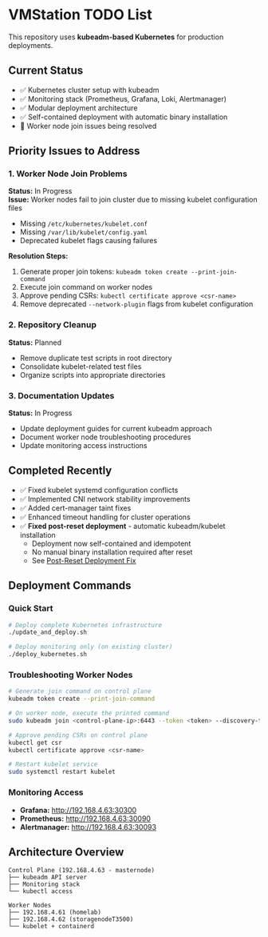 # VMStation TODO List

This repository uses **kubeadm-based Kubernetes** for production deployments.

## Current Status
- ✅ Kubernetes cluster setup with kubeadm
- ✅ Monitoring stack (Prometheus, Grafana, Loki, Alertmanager) 
- ✅ Modular deployment architecture
- ✅ Self-contained deployment with automatic binary installation
- 🔄 Worker node join issues being resolved

## Priority Issues to Address

### 1. Worker Node Join Problems
**Status:** In Progress  
**Issue:** Worker nodes fail to join cluster due to missing kubelet configuration files
- Missing `/etc/kubernetes/kubelet.conf` 
- Missing `/var/lib/kubelet/config.yaml`
- Deprecated kubelet flags causing failures

**Resolution Steps:**
1. Generate proper join tokens: `kubeadm token create --print-join-command`
2. Execute join command on worker nodes
3. Approve pending CSRs: `kubectl certificate approve <csr-name>`
4. Remove deprecated `--network-plugin` flags from kubelet configuration

### 2. Repository Cleanup
**Status:** Planned
- Remove duplicate test scripts in root directory
- Consolidate kubelet-related test files
- Organize scripts into appropriate directories

### 3. Documentation Updates
**Status:** In Progress
- Update deployment guides for current kubeadm approach
- Document worker node troubleshooting procedures
- Update monitoring access instructions

## Completed Recently
- ✅ Fixed kubelet systemd configuration conflicts
- ✅ Implemented CNI network stability improvements  
- ✅ Added cert-manager taint fixes
- ✅ Enhanced timeout handling for cluster operations
- ✅ **Fixed post-reset deployment** - automatic kubeadm/kubelet installation
  - Deployment now self-contained and idempotent
  - No manual binary installation required after reset
  - See [Post-Reset Deployment Fix](docs/POST_RESET_DEPLOYMENT_FIX.md)

## Deployment Commands

### Quick Start
```bash
# Deploy complete Kubernetes infrastructure
./update_and_deploy.sh

# Deploy monitoring only (on existing cluster)
./deploy_kubernetes.sh
```

### Troubleshooting Worker Nodes
```bash
# Generate join command on control plane
kubeadm token create --print-join-command

# On worker node, execute the printed command
sudo kubeadm join <control-plane-ip>:6443 --token <token> --discovery-token-ca-cert-hash <hash>

# Approve pending CSRs on control plane
kubectl get csr
kubectl certificate approve <csr-name>

# Restart kubelet service
sudo systemctl restart kubelet
```

### Monitoring Access
- **Grafana:** http://192.168.4.63:30300
- **Prometheus:** http://192.168.4.63:30090  
- **Alertmanager:** http://192.168.4.63:30093

## Architecture Overview
```
Control Plane (192.168.4.63 - masternode)
├── kubeadm API server
├── Monitoring stack
└── kubectl access

Worker Nodes
├── 192.168.4.61 (homelab)
├── 192.168.4.62 (storagenodeT3500) 
└── kubelet + containerd
```
